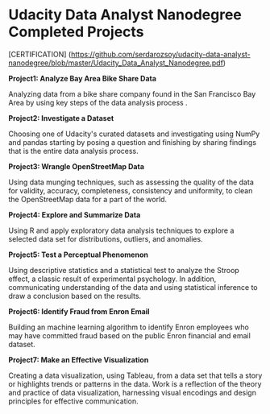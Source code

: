 # Udacity Data Analyst Nanodegree Completed Projects


[CERTIFICATION] (https://github.com/serdarozsoy/udacity-data-analyst-nanodegree/blob/master/Udacity_Data_Analyst_Nanodegree.pdf)

**Project1: Analyze Bay Area Bike Share Data**

Analyzing data from a bike share company found in the San Francisco Bay Area by using key steps of the data analysis process . 

**Project2: Investigate a Dataset**

Choosing one of Udacity's curated datasets and investigating using NumPy and pandas starting by posing a question and finishing by sharing findings that is the entire data analysis process.

**Project3: Wrangle OpenStreetMap Data**

Using data munging techniques, such as assessing the quality of the data for validity,
accuracy, completeness, consistency and uniformity, to clean the OpenStreetMap data for a part of the
world.

**Project4: Explore and Summarize Data**

Using R and apply exploratory data analysis techniques to explore a selected data set for
distributions, outliers, and anomalies.

**Project5: Test a Perceptual Phenomenon**

Using descriptive statistics and a statistical test to analyze the Stroop effect, a classic
result of experimental psychology. In addition, communicating understanding of the data and using statistical
inference to draw a conclusion based on the results.

**Project6: Identify Fraud from Enron Email**

Building an machine learning algorithm to identify Enron employees who may have committed fraud based on the public Enron financial and email dataset.

**Project7: Make an Effective Visualization**

Creating a data visualization, using Tableau, from a data set that tells a story or highlights
trends or patterns in the data. Work is a reflection of the theory and practice of data
visualization, harnessing visual encodings and design principles for effective communication.
